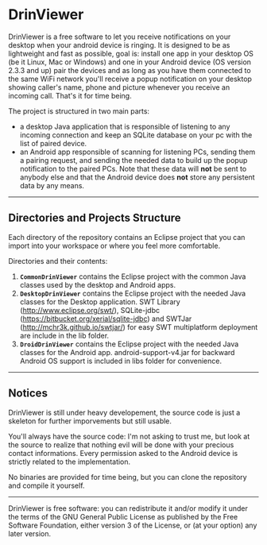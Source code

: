 DrinViewer
==========

DrinViewer is a free software to let you receive notifications on your desktop when your android device is ringing.
It is designed to be as lightweight and fast as possible, goal is: install one app in your desktop OS (be it Linux, Mac or Windows) and one in your Android device (OS version 2.3.3 and up) pair the devices and as long as you have them connected to the same WiFi network you'll receive a popup notification on your desktop showing caller's name, phone and picture whenever you receive an incoming call.
That's it for time being.

The project is structured in two main parts: 

- a desktop Java application that is responsible of listening to any incoming connection and keep an SQLite database on your pc with the list of paired device.
- an Android app responsible of scanning for listening PCs, sending them a pairing request, and sending the needed data to build up the popup notification to the paired PCs. Note that these data will **not** be sent to anybody else and that the Android device does **not** store any persistent data by any means.

********************** 
Directories and Projects Structure
----------------------------------
Each directory of the repository contains an Eclipse project that you can import into your workspace or where you feel more comfortable.

Directories and their contents:

1. **`CommonDrinViewer`** contains the Eclipse project with the common Java classes used by the desktop and Android apps.
2. **`DesktopDrinViewer`** contains the Eclipse project with the needed Java classes for the Desktop application. SWT Library (http://www.eclipse.org/swt/), SQLite-jdbc (https://bitbucket.org/xerial/sqlite-jdbc) and SWTJar (http://mchr3k.github.io/swtjar/) for easy SWT multiplatform deployment are include in the lib folder.
3. **`DroidDrinViewer`** contains the Eclipse project with the needed Java classes for the Android app. android-support-v4.jar for backward Android OS support is included in libs folder for convenience.

**********************
Notices
-------
DrinViewer is still under heavy developement, the source code is just a skeleton for further imporvements but still usable.

You'll always have the source code: I'm not asking to trust me, but look at the source to realize that nothing evil will be done with your precious contact informations. Every permission asked to the Android device is strictly related to the implementation.

No binaries are provided for time being, but you can clone the repository and compile it yourself.

**********************
DrinViewer is free software: you can redistribute it and/or modify it under the terms of the GNU General Public License as published by the Free Software Foundation, either version 3 of the License, or (at your option) any later version.
